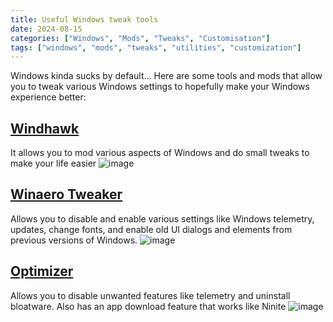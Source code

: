 ```yaml
---
title: Useful Windows tweak tools
date: 2024-08-15
categories: ["Windows", "Mods", "Tweaks", "Customisation"]
tags: ["windows", "mods", "tweaks", "utilities", "customization"]
---
```


Windows kinda sucks by default... Here are some tools and mods that allow you to tweak various Windows settings to hopefully make your Windows experience better:

## [Windhawk](https://windhawk.net/)
It allows you to mod various aspects of Windows and do small tweaks to make your life easier
![image](https://github.com/user-attachments/assets/2342412b-2cb0-40d0-8b12-abcc8294febf)

## [Winaero Tweaker](https://winaerotweaker.com/)
Allows you to disable and enable various settings like Windows telemetry, updates, change fonts, and enable old UI dialogs and elements from previous versions of Windows.
![image](https://github.com/user-attachments/assets/8e2b6bd1-2922-4fcf-8278-7c27ef278422)

## [Optimizer](https://github.com/hellzerg/optimizer)
Allows you to disable unwanted features like telemetry and uninstall bloatware. Also has an app download feature that works like Ninite
![image](https://github.com/user-attachments/assets/bd4421ce-2655-49c0-8b76-52b6e1ceeca3)

